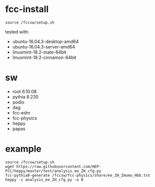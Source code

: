 # fcc-install

`source /fccsw/setup.sh`

tested with: 
* ubuntu-16.04.3-desktop-amd64
* ubuntu-16.04.3-server-amd64
* linuxmint-18.2-mate-64bit
* linuxmint-18.2-cinnamon-64bit

# sw
* root 6.10.08
* pythia 8.230
* podio
* dag
* fcc-edm
* fcc-physics
* heppy
* papas

# example
```shell
source /fccsw/setup.sh
wget https://raw.githubusercontent.com/HEP-FCC/heppy/master/test/analysis_ee_ZH_cfg.py
fcc-pythia8-generate /fccsw/fcc-physics/share/ee_ZH_Zmumu_Hbb.txt
heppy -i analysis_ee_ZH_cfg.py -e 0
```
